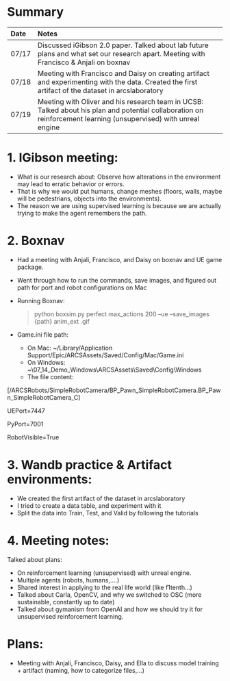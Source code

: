 
# Summary

| Date   | Notes
| :----- | :-------------------------------
| 07/17 | Discussed iGibson 2.0 paper. Talked about lab future plans and what set our research apart. Meeting with Francisco & Anjali on boxnav
| 07/18 | Meeting with Francisco and Daisy on creating artifact and experimenting with the data. Created the first artifact of the dataset in arcslaboratory
| 07/19 | Meeting with Oliver and his research team in UCSB: Talked about his plan and potential collaboration on reinforcement learning (unsupervised) with unreal engine


# 1. IGibson meeting:
* What is our research about: Observe how alterations in the environment may lead to erratic behavior or errors.
* That is why we would put humans, change meshes (floors, walls, maybe will be pedestrians, objects into the environments). 
* The reason we are using supervised learning is because we are actually trying to make the agent remembers the path. 

# 2. Boxnav
* Had a meeting with Anjali, Francisco, and Daisy on boxnav and UE game package.
* Went through how to run the commands, save images, and figured out path for port and robot configurations on Mac 
* Running Boxnav:

  > python boxsim.py perfect max_actions 200 –ue –save_images {path} anim_ext .gif

* Game.ini file path:
  * On Mac:  ~/Library/Application Support/Epic/ARCSAssets/Saved/Config/Mac/Game.ini
  * On Windows: ~\07_14_Demo_Windows\ARCSAssets\Saved\Config\Windows
  * The file content:

  
[/ARCSRobots/SimpleRobotCamera/BP_Pawn_SimpleRobotCamera.BP_Pawn_SimpleRobotCamera_C]

UEPort=7447

PyPort=7001

RobotVisible=True


# 3. Wandb practice & Artifact environments:
* We created the first artifact of the dataset in arcslaboratory
* I tried to create a data table, and experiment with it
* Split the data into Train, Test, and Valid by following the tutorials

# 4. Meeting notes:
Talked about plans:
* On reinforcement learning (unsupervised) with unreal engine.
* Multiple agents (robots, humans,....)
* Shared interest in applying to the real life world (like f1tenth…)
* Talked about Carla, OpenCV, and why we switched to OSC (more sustainable, constantly up to date)
* Talked about gymanism from OpenAI and how we should try it for unsupervised reinforcement learning.

# Plans:
* Meeting with Anjali, Francisco, Daisy, and Ella to discuss model training + artifact (naming, how to categorize files,...)



